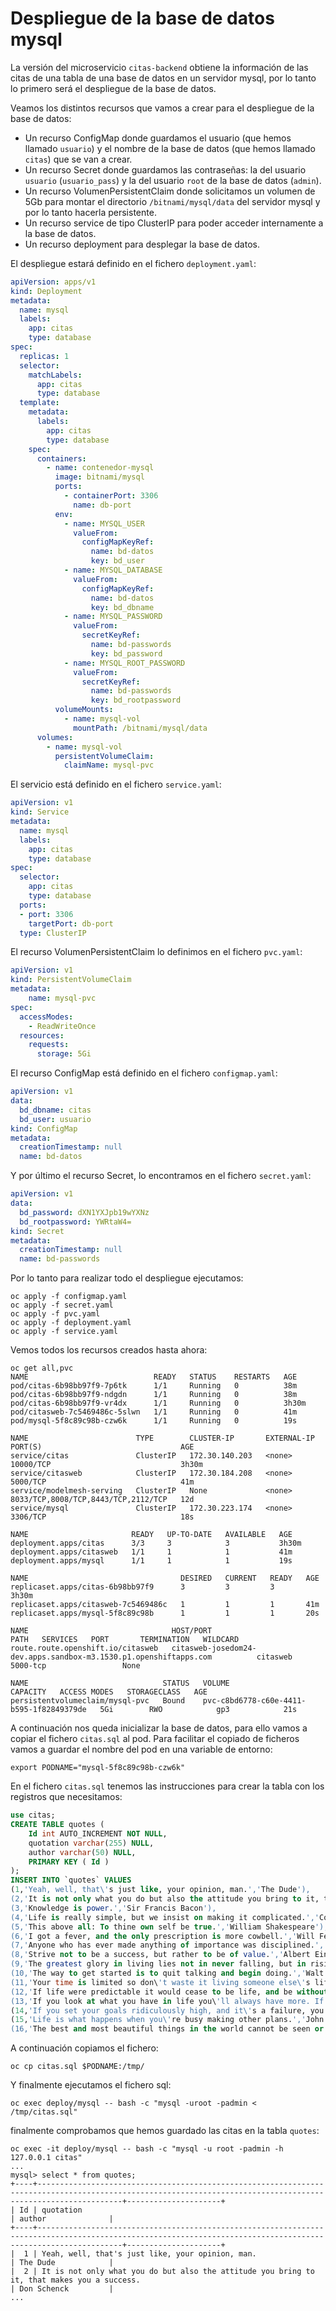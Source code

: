 # Despliegue de la base de datos mysql

La versión del microservicio `citas-backend` obtiene la información de las citas de una tabla de una base de datos en un servidor mysql, por lo tanto lo primero será el despliegue de la base de datos.


Veamos los distintos recursos que vamos a crear para el despliegue de la base de datos:

* Un recurso ConfigMap donde guardamos el usuario (que hemos llamado `usuario`) y el nombre de la base de datos (que hemos llamado `citas`) que se van a crear.
* Un recurso Secret donde guardamos las contraseñas: la del usuario `usuario` (`usuario_pass`) y la del usuario `root` de la base de datos (`admin`).
* Un recurso VolumenPersistentClaim donde solicitamos un volumen de 5Gb para montar el directorio `/bitnami/mysql/data` del servidor mysql y por lo tanto hacerla persistente.
* Un recurso service de tipo ClusterIP para poder acceder internamente a la base de datos.
* Un recurso deployment para desplegar la base de datos.

El despliegue estará definido en el fichero `deployment.yaml`:

```yaml
apiVersion: apps/v1
kind: Deployment
metadata:
  name: mysql
  labels:
    app: citas
    type: database
spec:
  replicas: 1
  selector:
    matchLabels:
      app: citas
      type: database
  template:
    metadata:
      labels:
        app: citas
        type: database
    spec:
      containers:
        - name: contenedor-mysql
          image: bitnami/mysql
          ports:
            - containerPort: 3306
              name: db-port
          env:
            - name: MYSQL_USER
              valueFrom:
                configMapKeyRef:
                  name: bd-datos
                  key: bd_user
            - name: MYSQL_DATABASE
              valueFrom:
                configMapKeyRef:
                  name: bd-datos
                  key: bd_dbname
            - name: MYSQL_PASSWORD
              valueFrom:
                secretKeyRef:
                  name: bd-passwords
                  key: bd_password
            - name: MYSQL_ROOT_PASSWORD
              valueFrom:
                secretKeyRef:
                  name: bd-passwords
                  key: bd_rootpassword
          volumeMounts:
            - name: mysql-vol
              mountPath: /bitnami/mysql/data
      volumes:
        - name: mysql-vol
          persistentVolumeClaim:
            claimName: mysql-pvc
```

El servicio está definido en el fichero `service.yaml`:

```yaml
apiVersion: v1
kind: Service
metadata:
  name: mysql
  labels:
    app: citas
    type: database
spec:
  selector:
    app: citas
    type: database
  ports:
  - port: 3306
    targetPort: db-port
  type: ClusterIP
```

El recurso VolumenPersistentClaim lo definimos en el fichero `pvc.yaml`:

```yaml
apiVersion: v1
kind: PersistentVolumeClaim
metadata:
    name: mysql-pvc
spec:
  accessModes:
    - ReadWriteOnce
  resources:
    requests:
      storage: 5Gi
```

El recurso ConfigMap está definido en el fichero `configmap.yaml`:

```yaml
apiVersion: v1
data:
  bd_dbname: citas
  bd_user: usuario
kind: ConfigMap
metadata:
  creationTimestamp: null
  name: bd-datos
```

Y por último el recurso Secret, lo encontramos en el fichero `secret.yaml`:

```yaml
apiVersion: v1
data:
  bd_password: dXN1YXJpb19wYXNz
  bd_rootpassword: YWRtaW4=
kind: Secret
metadata:
  creationTimestamp: null
  name: bd-passwords
```


Por lo tanto para realizar todo el despliegue ejecutamos:

    oc apply -f configmap.yaml 
    oc apply -f secret.yaml 
    oc apply -f pvc.yaml 
    oc apply -f deployment.yaml 
    oc apply -f service.yaml 

Vemos todos los recursos creados hasta ahora:

    oc get all,pvc
    NAME                            READY   STATUS    RESTARTS   AGE
    pod/citas-6b98bb97f9-7p6tk      1/1     Running   0          38m
    pod/citas-6b98bb97f9-ndgdn      1/1     Running   0          38m
    pod/citas-6b98bb97f9-vr4dx      1/1     Running   0          3h30m
    pod/citasweb-7c5469486c-5slwn   1/1     Running   0          41m
    pod/mysql-5f8c89c98b-czw6k      1/1     Running   0          19s

    NAME                        TYPE        CLUSTER-IP       EXTERNAL-IP   PORT(S)                               AGE
    service/citas               ClusterIP   172.30.140.203   <none>        10000/TCP                             3h30m
    service/citasweb            ClusterIP   172.30.184.208   <none>        5000/TCP                              41m
    service/modelmesh-serving   ClusterIP   None             <none>        8033/TCP,8008/TCP,8443/TCP,2112/TCP   12d
    service/mysql               ClusterIP   172.30.223.174   <none>        3306/TCP                              18s

    NAME                       READY   UP-TO-DATE   AVAILABLE   AGE
    deployment.apps/citas      3/3     3            3           3h30m
    deployment.apps/citasweb   1/1     1            1           41m
    deployment.apps/mysql      1/1     1            1           19s

    NAME                                  DESIRED   CURRENT   READY   AGE
    replicaset.apps/citas-6b98bb97f9      3         3         3       3h30m
    replicaset.apps/citasweb-7c5469486c   1         1         1       41m
    replicaset.apps/mysql-5f8c89c98b      1         1         1       20s

    NAME                                HOST/PORT                                                          PATH   SERVICES   PORT       TERMINATION   WILDCARD
    route.route.openshift.io/citasweb   citasweb-josedom24-dev.apps.sandbox-m3.1530.p1.openshiftapps.com          citasweb   5000-tcp                 None

    NAME                              STATUS   VOLUME                                     CAPACITY   ACCESS MODES   STORAGECLASS   AGE
    persistentvolumeclaim/mysql-pvc   Bound    pvc-c8bd6778-c60e-4411-b595-1f82849379de   5Gi        RWO            gp3            21s


A continuación nos queda inicializar la base de datos, para ello vamos a copiar el fichero `citas.sql` al pod. Para facilitar el copiado de ficheros vamos a guardar el nombre del pod en una variable de entorno:

    export PODNAME="mysql-5f8c89c98b-czw6k"


En el fichero `citas.sql` tenemos las instrucciones para crear la tabla con los registros que necesitamos:

```sql
use citas;
CREATE TABLE quotes (
	Id int AUTO_INCREMENT NOT NULL,
	quotation varchar(255) NULL,
	author varchar(50) NULL,
	PRIMARY KEY ( Id )
);
INSERT INTO `quotes` VALUES
(1,'Yeah, well, that\'s just like, your opinion, man.','The Dude'),
(2,'It is not only what you do but also the attitude you bring to it, that makes you a success.','Don Schenck'),
(3,'Knowledge is power.','Sir Francis Bacon'),
(4,'Life is really simple, but we insist on making it complicated.','Confucius'),
(5,'This above all: To thine own self be true.','William Shakespeare'),
(6,'I got a fever, and the only prescription is more cowbell.','Will Ferrell'),
(7,'Anyone who has ever made anything of importance was disciplined.','Andrew Hendrixson'),
(8,'Strive not to be a success, but rather to be of value.','Albert Einstein'),
(9,'The greatest glory in living lies not in never falling, but in rising every time we fall.','Nelson Mandela'),
(10,'The way to get started is to quit talking and begin doing.','Walt Disney'),
(11,'Your time is limited so don\'t waste it living someone else\'s life. Don\'t be trapped by dogma – which is living with the results of other people\'s thinking.','Steve Jobs'),
(12,'If life were predictable it would cease to be life, and be without flavor.','Eleanor Roosevelt'),
(13,'If you look at what you have in life you\'ll always have more. If you look at what you don\'t have in life you\'ll never have enough.','Oprah Winfrey'),
(14,'If you set your goals ridiculously high, and it\'s a failure, you will fail above everyone else\'s success.','James Cameron'),
(15,'Life is what happens when you\'re busy making other plans.','John Lennon'),
(16,'The best and most beautiful things in the world cannot be seen or even touched - they must be felt with the heart.','Helen Keller');
```

A continuación copiamos el fichero:

    oc cp citas.sql $PODNAME:/tmp/


Y finalmente ejecutamos el fichero sql:

    oc exec deploy/mysql -- bash -c "mysql -uroot -padmin < /tmp/citas.sql"

finalmente comprobamos que hemos guardado las citas en la tabla `quotes`:

    oc exec -it deploy/mysql -- bash -c "mysql -u root -padmin -h 127.0.0.1 citas"
    ...
    mysql> select * from quotes;
    +----+---------------------------------------------------------------------------------------------------------------------------------------------------------------+---------------------+
    | Id | quotation                                                                                                                                                     | author              |
    +----+---------------------------------------------------------------------------------------------------------------------------------------------------------------+---------------------+
    |  1 | Yeah, well, that's just like, your opinion, man.                                                                                                              | The Dude            |
    |  2 | It is not only what you do but also the attitude you bring to it, that makes you a success.                                                                   | Don Schenck         |
    ...